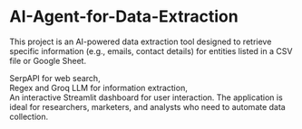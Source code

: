 # AI-Agent-for-Data-Extraction
This project is an AI-powered data extraction tool designed to retrieve specific information (e.g., emails, contact details) for entities listed in a CSV file or Google Sheet.

SerpAPI for web search,                                                                                                                           
Regex and Groq LLM for information extraction,                                                                                                    
An interactive Streamlit dashboard for user interaction.
The application is ideal for researchers, marketers, and analysts who need to automate data collection.
